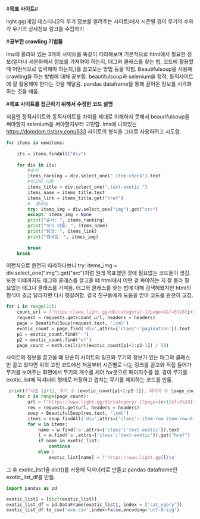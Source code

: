 #**목표 사이트**#

light.gg(게임 데스티니2의 무기 정보를 알려주는 사이트)에서 시즌별 경이 무기의 수와 각 무기의 상세정보 링크를 수집하기

#**공부한 crawling 기법들**

lms에 올라와 있는 3개의 사이트를 똑같이 따라해보며 기본적으로 html에서 필요한 정보(얼마나 세분화해서 정보를 가져와야 하는지, 태그와 클래스를 찾는 법, 코드에 활용할 때 어떤식으로 입력해야 하는지,)를 끌고오는 방법 등을 익힘. Beautifulsoup을 사용해 crawling을 하는 방법에 대해 공부함. beautifulsoup과 selenium을 정적, 동적사이트에 잘 활용해야 한다는 것을 깨달음. pandas dataframe을 통해 끌어온 정보를 시각화하는 것을 배움.


#**목표 사이트를 접근하기 위해서 수정한 코드 설명**

처음엔 정적사이트와 동적사이트를 차이를 제대로 이해하지 못해서 beaurifulsoup을 써야할지 selenium을 써야할지부터 고민함. lms에 나와있는 https://domdom.tistory.com/633 사이트의 형식을 그대로 사용하려고 시도함.
 
``` python
for items in newitems:
    
    its = items.findAll("div")
    
    for div in its:
        #순서
        items_ranking = div.select_one(".item-check").text
        #링크와 이름
        items_title = div.select_one(".text-exotic ")
        items_name = items_title.text
        items_link = items_title.get("href")
        #  썸네일
        try: items_img = div.select_one("img").get("src")
        except: items_img = None
        print("순서: ", items_ranking)
        print("무기 이름: ", items_name)
        print("링크: ", items_link)
        print("썸네일: ", itmes_img)
        
        break
    break

```

이런식으로 완전히 따라하다보니 try: items_img = div.select_one("img").get("src")처럼 원래 목표했던 것에 필요없는 코드들이 생김. 또한 이떄까지도 태그와 클래스를 끌고올 떄 html에서 어떤 걸 봐야하는 지 잘 몰라 필요없는 태그나 클래스를 가져옴. 태그와 클래스를 찾는 법에 대해 검색해봤지만 html의 형식이 조금 달라지면 다시 헷갈려함. 결국 친구들에게 도움을 받아 코드를 완전히 고침. 

``` python
for i in range(22):
    count_url = f"https://www.light.gg/db/category/-1?page=1&f=5%28{i+1}%29%2C2"
    request = requests.get(count_url, headers = headers)
    page = BeautifulSoup(request.text, 'lxml')
    exotic_count = page.find('div',attrs={'class':'pagination'}).text
    p1 = exotic_count.find("-")
    p2 = exotic_count.find("of")
    page_count = math.ceil(int(exotic_count[p1+2:p2-1]) / 50)
```

사이트의 정보를 끌고올 떄 단순히 사이트의 링크와 무기의 정보가 있는 태그와 클래스만 끌고 왔다면 위의 고친 코드에선 처음부터 시즌별로 나눈 링크를 끌고와 직접 들어가 무기를 보여주는 화면에서 무기의 개수를 세어 for문으로 페이지수를 셈. 경이 무기를 exotic_list에 딕셔너리 형태로 저장하고 겹치는 무기를 제외하는 코드를 만듦.

``` python
 print(f"시즌 {i+1}, 무기 수 {exotic_count[p1+2:p2-1]}, 페이지 수 {page_count}")
    for c in range(page_count):
        url = f"https://www.light.gg/db/category/-1?page={c+1}&f=5%28{i+1}%29%2C2"
        res = requests.get(url, headers = headers)
        soup = BeautifulSoup(res.text, 'lxml')
        items = soup.findAll('div',attrs={'class':'item-row item-row-6'})
        for w in items:
            name = w.find('a',attrs={'class':'text-exotic'}).text
            l = w.find('a',attrs={'class':'text-exotic'}).get("href")
            if name in exotic_list:
                continue
            else :
                exotic_list[name] = f'https://www.light.gg{l}\n'
```

그 후 exotic_list1을 dict()를 사용해 딕셔너리로 만들고 pandas dataframe인 exotic_list_df를 만듦.

``` python
import pandas as pd

exotic_list1 = [dict(exotic_list)]
exotic_list_df = pd.DataFrame(exotic_list1, index = ['cat_egory'])
exotic_list_df.to_csv('exo.csv',index=False,encoding='utf-8-sig')
```

